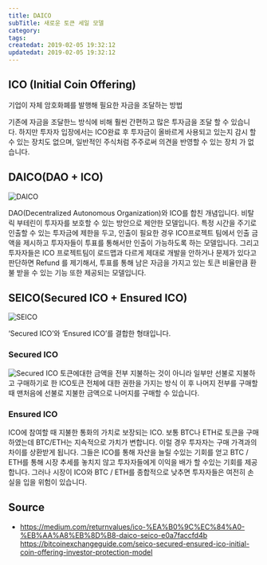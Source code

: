 ```yaml
---
title: DAICO
subTitle: 새로운 토큰 세일 모델
category: 
tags: 
createdat: 2019-02-05 19:32:12
updatedat: 2019-02-05 19:32:12
---
```


## ICO (Initial Coin Offering)

기업이 자체 암호화폐를 발행해 필요한 자금을 조달하는 방법

기존에 자금을 조달한느 방식에 비해 훨씬 간편하고 많은 투자금을 조달 할 수 있습니
다. 하지만 투자자 입장에서는 ICO완료 후 투자금이 올바르게 사용되고 있는지 감시
할 수 있는 장치도 없으며, 일반적인 주식처럼 주주로써 의견을 반영할 수 있는 장치
가 없습니다.

## DAICO(DAO + ICO)

![DAICO](https://cdn-images-1.medium.com/max/800/0*4jReCgMSIam6UFES.png)

DAO(Decentralized Autonomous Organization)와 ICO를 합친 개념입니다. 비탈릭 
부테린이 투자자를 보호할 수 있는 방안으로 제안한 모델입니다. 특정 시간을 주기로
인출할 수 있는 투자금에 제한을 두고, 인출이 필요한 경우 ICO프로젝트 팀에서 인출
금액을 제시하고 투자자들이 투표를 통해서만 인출이 가능하도록 하는 모델입니다.
그리고 투자자들은 ICO 프로젝트팀이 로드맵과 다르게 제대로 개발을 안하거나 문제가
있다고 판단하면 Refund 를 제기해서, 투표를 통해 남은 자금을 가지고 있는 토큰 
비율만큼 환불 받을 수 있는 기능 또한 제공되는 모델입니다.

## SEICO(Secured ICO + Ensured ICO)

![SEICO](https://cdn-images-1.medium.com/max/800/0*pKSv1vJLtwc__vAQ.jpg)

‘Secured ICO’와 ‘Ensured ICO’를 결합한 형태입니다.

### Secured ICO

![Secured ICO](https://cdn-images-1.medium.com/max/800/0*WcxyxEYoj5XrZzkM.jpg)
토큰에대한 금액을 전부 지불하는 것이 아니라 일부만 선불로 지불하고 구매하기로 
한 ICO토큰 전체에 대한 권한을 가지는 방식
이 후 나머지 전부를 구매할 때 맨처음에 선불로 지불한 금액으로 나머지를 구매할 수 
있습니다. 

### Ensured ICO

ICO에 참여할 때 지불한 통화의 가치로 보장되는 ICO.
보통 BTC나 ETH로 토큰을 구매하였는데 BTC/ETH는 지속적으로 가치가 변합니다. 이럴 
경우 투자자는 구매 가격과의 차이를 상환받게 됩니다. 그들은 ICO를 통해 자산을 
늘릴 수있는 기회를 얻고 BTC / ETH를 통해 시장 추세를 놓치지 않고 투자자들에게 
이익을 배가 할 수있는 기회를 제공합니다. 그러나 시장이 ICO와 BTC / ETH를 
종합적으로 낮추면 투자자들은 여전히 손실을 입을 위험이 있습니다.

## Source

* https://medium.com/returnvalues/ico-%EA%B0%9C%EC%84%A0-%EB%AA%A8%EB%8D%B8-daico-seico-e0a7faccfd4b
https://bitcoinexchangeguide.com/seico-secured-ensured-ico-initial-coin-offering-investor-protection-model
